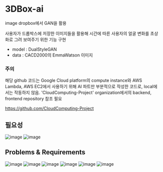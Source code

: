 # 3DBox-ai
image dropbox에서 GAN을 활용

사용자가 드롭박스에 저장한 이미지들을 활용해 시간에 따른 사용자의 얼굴 변화를 초상화로 그려 보여주기 위한 기능 구현

* model : DualStyleGAN
* data : CACD2000의 EmmaWatson 이미지

### 주의 
해당 github 코드는 Google Cloud platform의 compute instance와 AWS Lambda, AWS EC2에서 사용하기 위해 AI 파트만 부분적으로 작성한 코드로, local에서는 작동하지 않음.
'CloudComputing-Project' organization에서의 backend, frontend repository 참조 필요 

https://github.com/CloudComputing-Project

## 필요성
![image](https://github.com/CloudComputing-Project/3DBox-ai/assets/81574359/0d72f9e9-9f93-4d66-9ebe-6f26d2f00a30)
![image](https://github.com/CloudComputing-Project/3DBox-ai/assets/81574359/b35828a6-3a1e-4fb5-85b9-8f0115dc6f04)

## Problems & Requirements
![image](https://github.com/CloudComputing-Project/3DBox-ai/assets/81574359/a12a8c90-4998-4d1a-a38c-f21b7b3428ed)
![image](https://github.com/CloudComputing-Project/3DBox-ai/assets/81574359/7b5ca993-d000-4409-89fc-57bb7ea0cb96)
![image](https://github.com/CloudComputing-Project/3DBox-ai/assets/81574359/d91940a7-01ef-4ae5-8c6a-6eff819c4e7b)
![image](https://github.com/CloudComputing-Project/3DBox-ai/assets/81574359/e4306cc9-75e0-41d3-96b3-e19df0e48d52)
![image](https://github.com/CloudComputing-Project/3DBox-ai/assets/81574359/80cfdb8b-01b9-464a-8f32-c5331a813ee7)
![image](https://github.com/CloudComputing-Project/3DBox-ai/assets/81574359/243fc2d0-d971-4116-ad51-531f90625de7)


